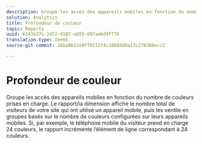 ```yaml
---
description: Groupe les accès des appareils mobiles en fonction du nombre de couleurs prises en charge. Le rapport/la dimension affiche le nombre total de visiteurs de votre site qui ont utilisé un appareil mobile, puis les ventile en groupes basés sur le nombre de couleurs configurées sur leurs appareils mobiles. Si, par exemple, le téléphone mobile du visiteur prend en charge 24 couleurs, le rapport incrémente l’élément de ligne correspondant à 24 couleurs.
solution: Analytics
title: Profondeur de couleur
topic: Reports
uuid: 6143a37c-2452-4107-a855-d97aebd9f778
translation-type: tm+mt
source-git-commit: 16ba0b12e0f70112f4c10804d0a13c278388ecc2

---
```



# Profondeur de couleur

Groupe les accès des appareils mobiles en fonction du nombre de couleurs prises en charge. Le rapport/la dimension affiche le nombre total de visiteurs de votre site qui ont utilisé un appareil mobile, puis les ventile en groupes basés sur le nombre de couleurs configurées sur leurs appareils mobiles. Si, par exemple, le téléphone mobile du visiteur prend en charge 24 couleurs, le rapport incrémente l’élément de ligne correspondant à 24 couleurs.

